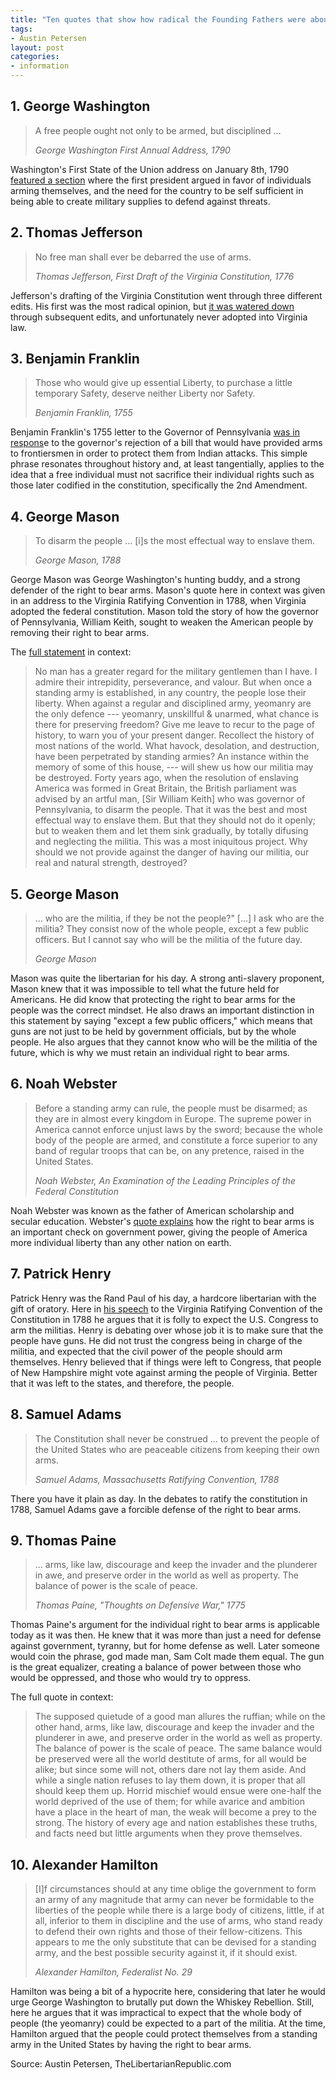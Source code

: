 ```yaml
---
title: "Ten quotes that show how radical the Founding Fathers were about gun ownership"
tags:
- Austin Petersen
layout: post
categories:
- information
---
```


## 1. George Washington

> A free people ought not only to be armed, but disciplined ...
>
> <cite>George Washington First Annual Address, 1790</cite>

Washington's First State of the Union address on January 8th, 1790 [featured a section](https://avalon.law.yale.edu/18th_century/washs01.asp) where the first president argued in favor of individuals arming themselves, and the need for the country to be self sufficient in being able to create military supplies to defend against threats.

## 2. Thomas Jefferson

> No free man shall ever be debarred the use of arms.
>
> <cite>Thomas Jefferson, First Draft of the Virginia Constitution, 1776</cite>

Jefferson's drafting of the Virginia Constitution went through three different edits. His first was the most radical opinion, but [it was watered down ](https://www.monticello.org/site/jefferson/no-freeman-shall-be-debarred-use-arms-quotation)through subsequent edits, and unfortunately never adopted into Virginia law.

## 3. Benjamin Franklin

> Those who would give up essential Liberty, to purchase a little temporary Safety, deserve neither Liberty nor Safety.
>
> <cite>Benjamin Franklin, 1755</cite>

Benjamin Franklin's 1755 letter to the Governor of Pennsylvania [was in respons](https://founders.archives.gov/documents/Franklin/01-06-02-0107)e to the governor's rejection of a bill that would have provided arms to frontiersmen in order to protect them from Indian attacks. This simple phrase resonates throughout history and, at least tangentially, applies to the idea that a free individual must not sacrifice their individual rights such as those later codified in the constitution, specifically the 2nd Amendment.

## 4. George Mason

> To disarm the people ... [i]s the most effectual way to enslave them.
>
> <cite>George Mason, 1788</cite>

George Mason was George Washington's hunting buddy, and a strong defender of the right to bear arms. Mason's quote here in context was given in an address to the Virginia Ratifying Convention in 1788, when Virginia adopted the federal constitution. Mason told the story of how the governor of Pennsylvania, William Keith, sought to weaken the American people by removing their right to bear arms.

The [full statement](https://www.wwnorton.com/college/history/archive/resources/documents/ch07_04.htm) in context:

> No man has a greater regard for the military gentlemen than I have. I admire their intrepidity, perseverance, and valour. But when once a standing army is established, in any country, the people lose their liberty. When against a regular and disciplined army, yeomanry are the only defence --- yeomanry, unskillful & unarmed, what chance is there for preserving freedom? Give me leave to recur to the page of history, to warn you of your present danger. Recollect the history of most nations of the world. What havock, desolation, and destruction, have been perpetrated by standing armies? An instance within the memory of some of this house, --- will shew us how our militia may be destroyed. Forty years ago, when the resolution of enslaving America was formed in Great Britain, the British parliament was advised by an artful man, [Sir William Keith] who was governor of Pennsylvania, to disarm the people. That it was the best and most effectual way to enslave them. But that they should not do it openly; but to weaken them and let them sink gradually, by totally difusing and neglecting the militia. This was a most iniquitous project. Why should we not provide against the danger of having our militia, our real and natural strength, destroyed?

## 5. George Mason

> ... who are the militia, if they be not the people?" [...] I ask who are the militia? They consist now of the whole people, except a few public officers. But I cannot say who will be the militia of the future day.
>
> <cite>George Mason</cite>

Mason was quite the libertarian for his day. A strong anti-slavery proponent, Mason knew that it was impossible to tell what the future held for Americans. He did know that protecting the right to bear arms for the people was the correct mindset. He also draws an important distinction in this statement by saying "except a few public officers," which means that guns are not just to be held by government officials, but by the whole people. He also argues that they cannot know who will be the militia of the future, which is why we must retain an individual right to bear arms.

## 6. Noah Webster

> Before a standing army can rule, the people must be disarmed; as they are in almost every kingdom in Europe. The supreme power in America cannot enforce unjust laws by the sword; because the whole body of the people are armed, and constitute a force superior to any band of regular troops that can be, on any pretence, raised in the United States.
>
> <cite>Noah Webster, *An Examination of the Leading Principles of the Federal Constitution*</cite>

Noah Webster was known as the father of American scholarship and secular education. Webster's [quote explains](https://www.potowmack.org/2noahweb.html) how the right to bear arms is an important check on government power, giving the people of America more individual liberty than any other nation on earth.

## 7. Patrick Henry

Patrick Henry was the Rand Paul of his day, a hardcore libertarian with the gift of oratory. Here in [his speech](https://press-pubs.uchicago.edu/founders/documents/a1_8_12s27.html) to the Virginia Ratifying Convention of the Constitution in 1788 he argues that it is folly to expect the U.S. Congress to arm the militias. Henry is debating over whose job it is to make sure that the people have guns. He did not trust the congress being in charge of the militia, and expected that the civil power of the people should arm themselves. Henry believed that if things were left to Congress, that people of New Hampshire might vote against arming the people of Virginia. Better that it was left to the states, and therefore, the people.

## 8. Samuel Adams

> The Constitution shall never be construed ... to prevent the people of the United States who are peaceable citizens from keeping their own arms.
>
> <cite>Samuel Adams, Massachusetts Ratifying Convention, 1788</cite>

There you have it plain as day. In the debates to ratify the constitution in 1788, Samuel Adams gave a forcible defense of the right to bear arms.

## 9. Thomas Paine

> ... arms, like law, discourage and keep the invader and the plunderer in awe, and preserve order in the world as well as property. The balance of power is the scale of peace.
>
> <cite>Thomas Paine, "Thoughts on Defensive War," 1775</cite>

Thomas Paine's argument for the individual right to bear arms is applicable today as it was then. He knew that it was more than just a need for defense against government, tyranny, but for home defense as well. Later someone would coin the phrase, god made man, Sam Colt made them equal. The gun is the great equalizer, creating a balance of power between those who would be oppressed, and those who would try to oppress.

The full quote in context:

> The supposed quietude of a good man allures the ruffian; while on the other hand, arms, like law, discourage and keep the invader and the plunderer in awe, and preserve order in the world as well as property. The balance of power is the scale of peace. The same balance would be preserved were all the world destitute of arms, for all would be alike; but since some will not, others dare not lay them aside. And while a single nation refuses to lay them down, it is proper that all should keep them up. Horrid mischief would ensue were one-half the world deprived of the use of them; for while avarice and ambition have a place in the heart of man, the weak will become a prey to the strong. The history of every age and nation establishes these truths, and facts need but little arguments when they prove themselves.

## 10. Alexander Hamilton

> [I]f circumstances should at any time oblige the government to form an army of any magnitude that army can never be formidable to the liberties of the people while there is a large body of citizens, little, if at all, inferior to them in discipline and the use of arms, who stand ready to defend their own rights and those of their fellow-citizens. This appears to me the only substitute that can be devised for a standing army, and the best possible security against it, if it should exist.
>
> <cite>Alexander Hamilton, *Federalist No. 29*</cite>

Hamilton was being a bit of a hypocrite here, considering that later he would urge George Washington to brutally put down the Whiskey Rebellion. Still, here he argues that it was impractical to expect that the whole body of people (the yeomanry) could be expected to a part of the militia. At the time, Hamilton argued that the people could protect themselves from a standing army in the United States by having the right to bear arms.

Source: Austin Petersen, TheLibertarianRepublic.com
